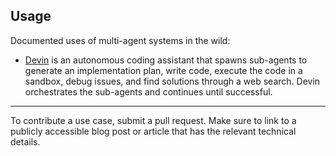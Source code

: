 ## Usage

Documented uses of multi-agent systems in the wild:
* [Devin](https://devin.ai/) is an autonomous coding assistant that spawns sub-agents to generate an implementation plan, write code, execute the code in a sandbox, debug issues, and find solutions through a web search. Devin orchestrates the sub-agents and continues until successful.

-------
To contribute a use case, submit a pull request. Make sure to link to a publicly accessible blog post or article that has the relevant technical details.
